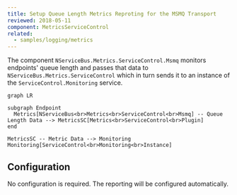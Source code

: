 ```yaml
---
title: Setup Queue Length Metrics Reproting for the MSMQ Transport
reviewed: 2018-05-11
component: MetricsServiceControl
related:
  - samples/logging/metrics  
---
```


The component `NServiceBus.Metrics.ServiceControl.Msmq` monitors endpoints' queue length and passes that data to `NServiceBus.Metrics.ServiceControl` which in turn sends it to an instance of the `ServiceControl.Monitoring` service.

```mermaid
graph LR

subgraph Endpoint
  Metrics[NServiceBus<br>Metrics<br>ServiceControl<br>Msmq] -- Queue Length Data --> MetricsSC[Metrics<br>ServiceControl<br>Plugin]
end

MetricsSC -- Metric Data --> Monitoring
Monitoring[ServiceControl<br>Monitoring<br>Instance]
```

## Configuration

No configuration is required. The reporting will be configured automatically.
